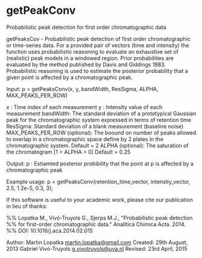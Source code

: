 # getPeakConv
Probabilistic peak detection for first order chromatographic data 

  getPeaksCov - Probabilistic peak detection of first order chromatographic
  or time-series data. For a provided pair of vectors (time and intensity)
  the function uses probabilistic reasoning to evaluate an exhaustive set 
  of (realistic) peak models in a windowed region. Prior probabilities are
  evaluated by the method published by Davis and Giddings 1983.
  Probabilistic reasoning is used to estimate the posterior probability
  that a given point is affected by a chromatographic peak.
 
  Input:
  p = getPeaksConv(x, y, bandWidth, ResSigma, ALPHA, MAX_PEAKS_PER_ROW)
  
  x : Time index of each measurement
  y : Intensity value of each measurement
  bandWidth: The standard deviation of a prototypical Gaussian peak for the
  chromatographic system expressed in terms of retention time
  ResSigma: Standard deviation of a blank measurement (baseline noise)
  MAX_PEAKS_PER_ROW (optional): The boound on number of peaks allowed to overlap in a
  chromatographic space define by 2 plates in the chromatographic system.
  Default = 2
  ALPHA (optional): The saturation of the chromatogram [1 > ALPHA > 0]
  Default = 0.25
 
  Output:
  p : Estiamted posterior probibility that the point at p is affected by a
  chromatographic peak
 
  Example usage:
  p = getPeaksConv(retention_time_vector, intenstiy_vector, 2.5, 1.2e-5, 0.3, 3);
 
  If this software is useful to your academic work, please cite our
  publication in lieu of thanks:
 
 %% Lopatka M., Vivó-Truyols G., Sjerps M.J., "Probabilistic peak detection
 %% for first-order chromatographic data." Analitica Chimica Acta. 2014.
 %% DOI: 10.1016/j.aca.2014.02.015
 
  Author: Martin Lopatka <martin.lopatka@gmail.com> Created: 29th August, 2013
  Gabriel Vivó-Truyols <g.vivotruyols@uva.nl> Revised: 23rd April, 2015
